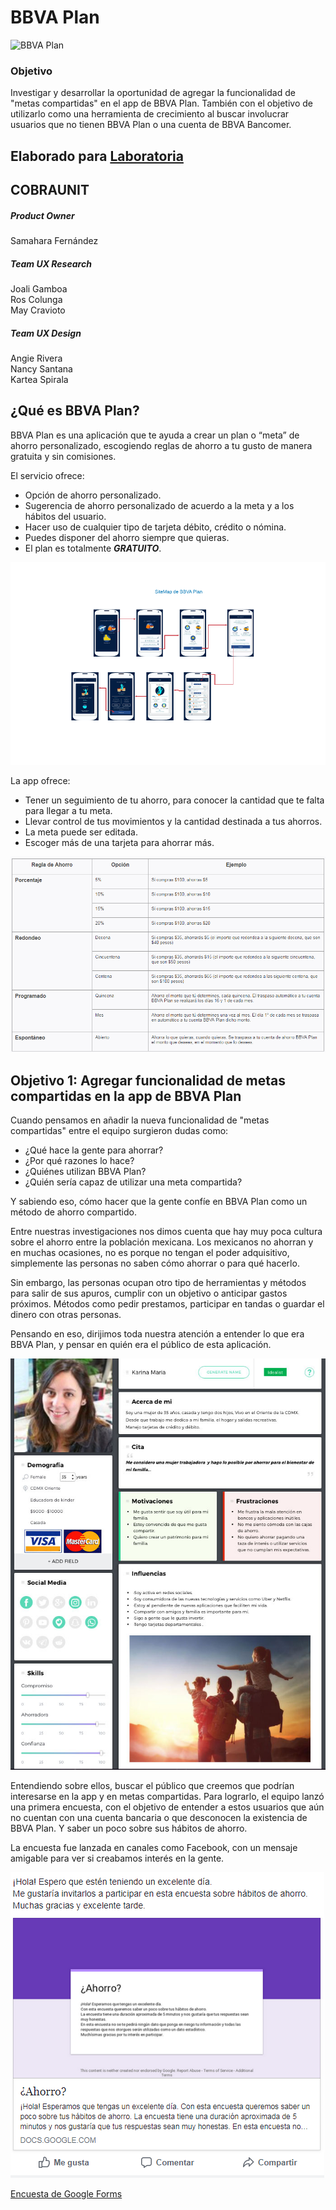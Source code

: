 # BBVA Plan

![BBVA Plan](https://raw.githubusercontent.com/Samahara/BBVAPlanCobraUnit/master/assets/images/bbva-plan.png)

### Objetivo

Investigar y desarrollar la oportunidad de agregar la funcionalidad de "metas compartidas" en el app de BBVA Plan. También con el objetivo de utilizarlo como una herramienta de crecimiento al buscar involucrar usuarios que no tienen BBVA Plan o una cuenta de BBVA Bancomer.

## Elaborado para [Laboratoria](http://www.laboratoria.la/)

## COBRAUNIT
##### Product Owner
Samahara Fernández

##### Team UX Research
Joali Gamboa <br>
Ros Colunga <br>
May Cravioto

##### Team UX Design
Angie Rivera <br>
Nancy Santana <br>
Kartea Spirala

## ¿Qué es BBVA Plan?

BBVA Plan es una aplicación que te ayuda a crear un plan o “meta” de ahorro personalizado, escogiendo reglas de ahorro a tu gusto de manera gratuita y sin comisiones.

El servicio ofrece:
* Opción de ahorro personalizado.
* Sugerencia de ahorro personalizado de acuerdo a la meta y a los hábitos del usuario.
* Hacer uso de cualquier tipo de tarjeta débito, crédito o nómina.
* Puedes disponer del ahorro siempre que quieras.
* El plan es totalmente <strong>*GRATUITO*</strong>.

![SiteMap](assets/images/MAPA.png)

La app ofrece:
* Tener un seguimiento de tu ahorro, para conocer la cantidad que te falta para llegar a tu meta.
* Llevar control de tus movimientos y la cantidad destinada a tus ahorros.
* La meta puede ser editada.
* Escoger más de una tarjeta para ahorrar más.

![Plan de ahorro](assets/images/BBVAPlanAhorro.png)

## Objetivo 1: Agregar funcionalidad de metas compartidas en la app de BBVA Plan

Cuando pensamos en añadir la nueva funcionalidad de "metas compartidas" entre el equipo surgieron dudas como:
- ¿Qué hace la gente para ahorrar?
- ¿Por qué razones lo hace?
- ¿Quiénes utilizan BBVA Plan?
- ¿Quién sería capaz de utilizar una meta compartida?

Y sabiendo eso, cómo hacer que la gente confíe en BBVA Plan como un método de ahorro compartido.

Entre nuestras investigaciones nos dimos cuenta que hay muy poca cultura sobre el ahorro entre la población mexicana. Los mexicanos no ahorran y en muchas ocasiones, no es porque no tengan el poder adquisitivo, simplemente las personas no saben cómo ahorrar o para qué hacerlo.

Sin embargo, las personas ocupan otro tipo de herramientas y métodos para salir de sus apuros, cumplir con un objetivo o anticipar gastos próximos. Métodos como pedir prestamos, participar en tandas o guardar el dinero con otras personas.

Pensando en eso, dirijimos toda nuestra atención a entender lo que era BBVA Plan, y pensar en quién era el público de esta aplicación.

![User persona](assets/images/user-persona.jpg)

<!-- ![User persona]() -->

Entendiendo sobre ellos, buscar el público que creemos que podrían interesarse en la app y en metas compartidas. Para lograrlo, el equipo lanzó una primera encuesta, con el objetivo de entender a estos usuarios que aún no cuentan con una cuenta bancaria o que desconocen la existencia de BBVA Plan. Y saber un poco sobre sus hábitos de ahorro.

La encuesta fue lanzada en canales como Facebook, con un mensaje amigable para ver si creabamos interés en la gente.

![Encuesta](assets/images/Encuesta.png)

[Encuesta de Google Forms](https://goo.gl/forms/h22kI5WfJ4Vkvlw72)
